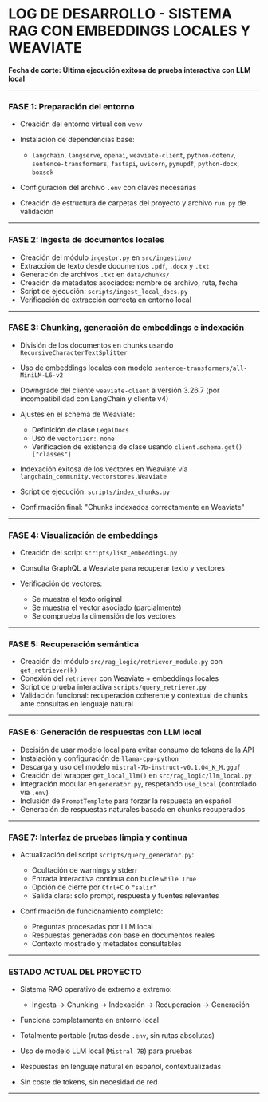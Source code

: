 # **LOG DE DESARROLLO - SISTEMA RAG CON EMBEDDINGS LOCALES Y WEAVIATE**

**Fecha de corte: Última ejecución exitosa de prueba interactiva con LLM local**

---

### **FASE 1: Preparación del entorno**

* Creación del entorno virtual con `venv`
* Instalación de dependencias base:

  * `langchain`, `langserve`, `openai`, `weaviate-client`, `python-dotenv`, `sentence-transformers`, `fastapi`, `uvicorn`, `pymupdf`, `python-docx`, `boxsdk`
* Configuración del archivo `.env` con claves necesarias
* Creación de estructura de carpetas del proyecto y archivo `run.py` de validación

---

### **FASE 2: Ingesta de documentos locales**

* Creación del módulo `ingestor.py` en `src/ingestion/`
* Extracción de texto desde documentos `.pdf`, `.docx` y `.txt`
* Generación de archivos `.txt` en `data/chunks/`
* Creación de metadatos asociados: nombre de archivo, ruta, fecha
* Script de ejecución: `scripts/ingest_local_docs.py`
* Verificación de extracción correcta en entorno local

---

### **FASE 3: Chunking, generación de embeddings e indexación**

* División de los documentos en chunks usando `RecursiveCharacterTextSplitter`
* Uso de embeddings locales con modelo `sentence-transformers/all-MiniLM-L6-v2`
* Downgrade del cliente `weaviate-client` a versión 3.26.7 (por incompatibilidad con LangChain y cliente v4)
* Ajustes en el schema de Weaviate:

  * Definición de clase `LegalDocs`
  * Uso de `vectorizer: none`
  * Verificación de existencia de clase usando `client.schema.get()["classes"]`
* Indexación exitosa de los vectores en Weaviate vía `langchain_community.vectorstores.Weaviate`
* Script de ejecución: `scripts/index_chunks.py`
* Confirmación final: "Chunks indexados correctamente en Weaviate"

---

### **FASE 4: Visualización de embeddings**

* Creación del script `scripts/list_embeddings.py`
* Consulta GraphQL a Weaviate para recuperar texto y vectores
* Verificación de vectores:

  * Se muestra el texto original
  * Se muestra el vector asociado (parcialmente)
  * Se comprueba la dimensión de los vectores

---

### **FASE 5: Recuperación semántica**

* Creación del módulo `src/rag_logic/retriever_module.py` con `get_retriever(k)`
* Conexión del `retriever` con Weaviate + embeddings locales
* Script de prueba interactiva `scripts/query_retriever.py`
* Validación funcional: recuperación coherente y contextual de chunks ante consultas en lenguaje natural

---

### **FASE 6: Generación de respuestas con LLM local**

* Decisión de usar modelo local para evitar consumo de tokens de la API
* Instalación y configuración de `llama-cpp-python`
* Descarga y uso del modelo `mistral-7b-instruct-v0.1.Q4_K_M.gguf`
* Creación del wrapper `get_local_llm()` en `src/rag_logic/llm_local.py`
* Integración modular en `generator.py`, respetando `use_local` (controlado vía `.env`)
* Inclusión de `PromptTemplate` para forzar la respuesta en español
* Generación de respuestas naturales basada en chunks recuperados

---

### **FASE 7: Interfaz de pruebas limpia y continua**

* Actualización del script `scripts/query_generator.py`:

  * Ocultación de warnings y stderr
  * Entrada interactiva continua con bucle `while True`
  * Opción de cierre por `Ctrl+C` o `"salir"`
  * Salida clara: solo prompt, respuesta y fuentes relevantes
* Confirmación de funcionamiento completo:

  * Preguntas procesadas por LLM local
  * Respuestas generadas con base en documentos reales
  * Contexto mostrado y metadatos consultables

---

### **ESTADO ACTUAL DEL PROYECTO**

* Sistema RAG operativo de extremo a extremo:

  * Ingesta → Chunking → Indexación → Recuperación → Generación
* Funciona completamente en entorno local
* Totalmente portable (rutas desde `.env`, sin rutas absolutas)
* Uso de modelo LLM local (`Mistral 7B`) para pruebas
* Respuestas en lenguaje natural en español, contextualizadas
* Sin coste de tokens, sin necesidad de red

---
